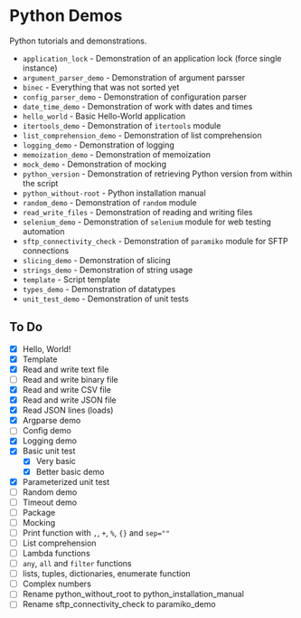 # Python Demos

Python tutorials and demonstrations.

* `application_lock` - Demonstration of an application lock (force single instance)
* `argument_parser_demo` - Demonstration of argument parsser
* `binec` - Everything that was not sorted yet
* `config_parser_demo` - Demonstration of configuration parser
* `date_time_demo` - Demonstration of work with dates and times
* `hello_world` - Basic Hello-World application
* `itertools_demo` - Demonstration of `itertools` module
* `list_comprehension_demo` - Demonstration of list comprehension
* `logging_demo` - Demonstration of logging
* `memoization_demo` - Demonstration of memoization
* `mock_demo` - Demonstration of mocking
* `python_version` - Demonstration of retrieving Python version from within the script
* `python_without-root` - Python installation manual
* `random_demo` - Demonstration of `random` module
* `read_write_files` - Demonstration of reading and writing files
* `selenium_demo` - Demonstration of `selenium` module for web testing automation
* `sftp_connectivity_check` - Demonstration of `paramiko` module for SFTP connections
* `slicing_demo` - Demonstration of slicing
* `strings_demo` - Demonstration of string usage
* `template` - Script template
* `types_demo` - Demonstration of datatypes
* `unit_test_demo` - Demonstration of unit tests

## To Do

* [x] Hello, World!
* [x] Template
* [x] Read and write text file
* [ ] Read and write binary file
* [x] Read and write CSV file
* [x] Read and write JSON file
* [x] Read JSON lines (loads)
* [x] Argparse demo
* [ ] Config demo
* [x] Logging demo
* [x] Basic unit test
    * [x] Very basic
    * [x] Better basic demo
* [x] Parameterized unit test
* [ ] Random demo
* [ ] Timeout demo
* [ ] Package
* [ ] Mocking
* [ ] Print function with `,`, `+`, `%`, `{}` and `sep=""`
* [ ] List comprehension
* [ ] Lambda functions
* [ ] `any`, `all` and `filter` functions
* [ ] lists, tuples, dictionaries, enumerate function
* [ ] Complex numbers
* [ ] Rename python_without_root to python_installation_manual
* [ ] Rename sftp_connectivity_check to paramiko_demo
